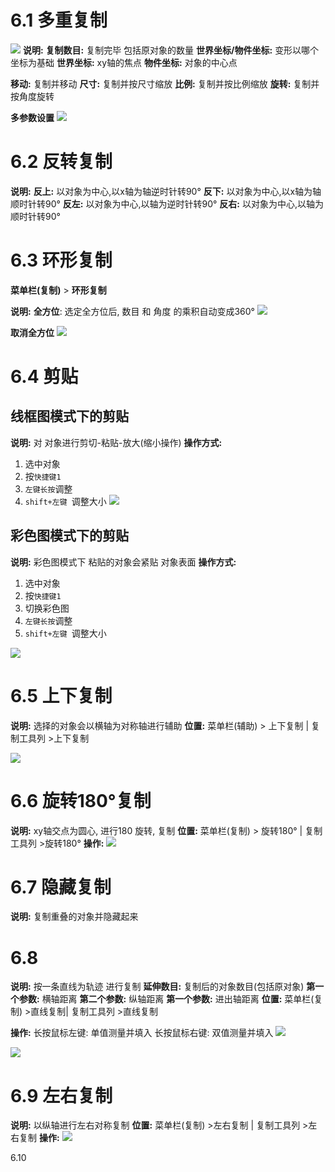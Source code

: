 # 6.1 多重复制
![](https://oss.6200052.xyz:44/mddata/ls/2022/11/10/202211101011757.png)
**说明:**
**复制数目:** 复制完毕 包括原对象的数量
**世界坐标/物件坐标:** 变形以哪个坐标为基础
	**世界坐标:** xy轴的焦点
	**物件坐标:** 对象的中心点

**移动:**  复制并移动 
**尺寸:** 复制并按尺寸缩放 
**比例:** 复制并按比例缩放
**旋转:** 复制并按角度旋转


**多参数设置**
![](https://oss.6200052.xyz:44/mddata/ls/2022/11/10/202211101035854.gif)


# 6.2 反转复制

**说明:**
**反上:**  以对象为中心,以x轴为轴逆时针转90°
**反下:** 以对象为中心,以x轴为轴顺时针转90°
**反左:**  以对象为中心,以轴为逆时针转90°
**反右:** 以对象为中心,以轴为顺时针转90°


# 6.3 环形复制

**菜单栏(复制)**  >  **环形复制**

**说明:**
**全方位**: 选定全方位后, 数目 和 角度 的乘积自动变成360°
![](https://oss.6200052.xyz:44/mddata/ls/2022/11/10/202211101357252.gif)


**取消全方位**
![](https://oss.6200052.xyz:44/mddata/ls/2022/11/10/202211101357020.gif)


# 6.4 剪贴


## 线框图模式下的剪贴
**说明:** 对 对象进行剪切-粘贴-放大(缩小操作)
**操作方式:**
1. 选中对象  
2. 按`快捷键1`
3. `左键长按`调整
4. `shift+左键 `调整大小 
![](https://oss.6200052.xyz:44/mddata/ls/2022/11/10/202211101701718.gif)


## 彩色图模式下的剪贴
**说明:** 彩色图模式下 粘贴的对象会紧贴 对象表面
**操作方式:**
1. 选中对象  
2. 按`快捷键1`
3. 切换彩色图
4. `左键长按`调整
5. `shift+左键 `调整大小 

![](https://oss.6200052.xyz:44/mddata/ls/2022/11/10/202211101710091.gif)


# 6.5 上下复制

**说明:** 选择的对象会以横轴为对称轴进行辅助
**位置:** 菜单栏(辅助) > 上下复制  |  复制工具列 >上下复制

![](https://oss.6200052.xyz:44/mddata/ls/2022/11/10/202211101719092.gif)

# 6.6 旋转180°复制

**说明:** xy轴交点为圆心, 进行180 旋转, 复制
**位置:** 菜单栏(复制) > 旋转180° |   复制工具列 >旋转180°
**操作:**
![](https://oss.6200052.xyz:44/mddata/ls/2022/11/10/202211101729632.gif)



# 6.7 隐藏复制
**说明:** 复制重叠的对象并隐藏起来

# 6.8 
**说明:** 按一条直线为轨迹 进行复制
	**延伸数目:** 复制后的对象数目(包括原对象)
	**第一个参数:** 横轴距离
	**第二个参数:** 纵轴距离
	**第一个参数:** 进出轴距离
**位置:** 菜单栏(复制) >直线复制|   复制工具列 >直线复制

**操作:**
长按鼠标左键: 单值测量并填入
长按鼠标右键: 双值测量并填入
![](https://oss.6200052.xyz:44/mddata/ls/2022/11/10/202211101801835.gif)

![](https://oss.6200052.xyz:44/mddata/ls/2022/11/10/202211101809425.gif)
# 6.9 左右复制
**说明:** 以纵轴进行左右对称复制
**位置:** 菜单栏(复制) >左右复制   |   复制工具列 >左右复制
**操作:**
![](https://oss.6200052.xyz:44/mddata/ls/2022/11/10/202211101813033.gif)

6.10